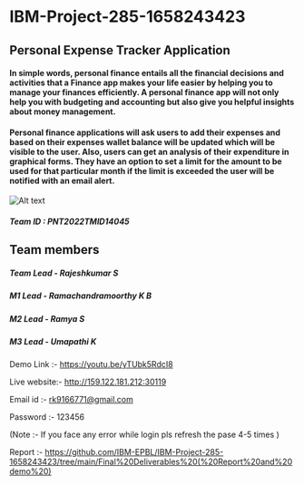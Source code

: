 # IBM-Project-285-1658243423
## Personal Expense Tracker Application

#### In simple words, personal finance entails all the financial decisions and activities that a Finance app makes your life easier by helping you to manage your finances efficiently. A personal finance app will not only help you with budgeting and accounting but also give you helpful insights about money management.</p>

#### Personal finance applications will ask users to add their expenses and based on their expenses wallet balance will be updated which will be visible to the user.  Also, users can get an analysis of their expenditure in graphical forms. They have an option to set a limit for the amount to be used for that particular month if the limit is exceeded the user will be notified with an email alert.

<img src="https://lh6.googleusercontent.com/rEq5ONu1NkSrSCO2bCYqPGfekO-jk-xyVo6TK1ZzwFrWosaBAzNpsiTcljCtT9wf0LvzUY18F9FTVzWBKTWCavF2lNG8N52IX6Ox6bJKd5uE7mTjU5_fG7Dh9OlY5g" alt="Alt text" title="Optional title">

##### Team ID : PNT2022TMID14045

## Team members 

##### Team Lead - Rajeshkumar S
##### M1 Lead   - Ramachandramoorthy K B
##### M2 Lead   - Ramya S
##### M3 Lead   - Umapathi K


Demo Link :- https://youtu.be/yTUbk5RdcI8

Live website:- http://159.122.181.212:30119

Email id :- rk9166771@gmail.com

Password :- 123456

(Note :- If you face any error while login pls refresh the pase 4-5 times )

Report :- https://github.com/IBM-EPBL/IBM-Project-285-1658243423/tree/main/Final%20Deliverables%20(%20Report%20and%20demo%20)
